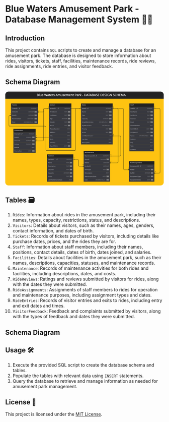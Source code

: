 # **Blue Waters Amusement Park - Database Management System** 🎢🎡

## **Introduction**
This project contains `SQL` scripts to create and manage a database for an amusement park. The database is designed to store information about rides, visitors, tickets, staff, facilities, maintenance records, ride reviews, ride assignments, ride entries, and visitor feedback.

## **Schema Diagram**
![Schema Diagram](/assets/schema.svg)

## **Tables** 🗃️
1. `Rides`: Information about rides in the amusement park, including their names, types, capacity, restrictions, status, and descriptions.
2. `Visitors`: Details about visitors, such as their names, ages, genders, contact information, and dates of birth.
3. `Tickets`: Records of tickets purchased by visitors, including details like purchase dates, prices, and the rides they are for.
4. `Staff`: Information about staff members, including their names, positions, contact details, dates of birth, dates joined, and salaries.
5. `Facilities`: Details about facilities in the amusement park, such as their names, descriptions, capacities, statuses, and maintenance records.
6. `Maintenance`: Records of maintenance activities for both rides and facilities, including descriptions, dates, and costs.
7. `RideReviews`: Ratings and reviews submitted by visitors for rides, along with the dates they were submitted.
8. `RideAssignments`: Assignments of staff members to rides for operation and maintenance purposes, including assignment types and dates.
9. `RideEntries`: Records of visitor entries and exits to rides, including entry and exit dates and times.
10. `VisitorFeedback`: Feedback and complaints submitted by visitors, along with the types of feedback and dates they were submitted.

## **Schema Diagram**


## **Usage** 🛠️
1. Execute the provided SQL script to create the database schema and tables.
2. Populate the tables with relevant data using `INSERT` statements.
3. Query the database to retrieve and manage information as needed for amusement park management.

## **License** 📜
This project is licensed under the [MIT License](LICENSE).

